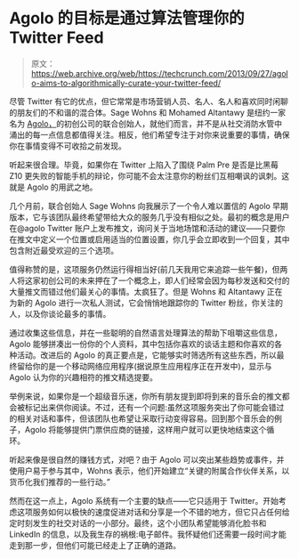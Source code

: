 # Agolo 的目标是通过算法管理你的 Twitter Feed

> 原文：<https://web.archive.org/web/https://techcrunch.com/2013/09/27/agolo-aims-to-algorithmically-curate-your-twitter-feed/>

尽管 Twitter 有它的优点，但它常常是市场营销人员、名人、名人和喜欢同时闲聊的朋友们的不和谐的混合体。Sage Wohns 和 Mohamed Altantawy 是纽约一家名为 [Agolo，](https://web.archive.org/web/20230310011654/http://www.agolo.com/)的初创公司的联合创始人，就他们而言，并不是从社交消防水管中涌出的每一点信息都值得关注。相反，他们希望专注于对你来说重要的事情，确保你在事情变得不可收拾之前发现。

听起来很合理。毕竟，如果你在 Twitter 上陷入了围绕 Palm Pre 是否是比黑莓 Z10 更失败的智能手机的辩论，你可能不会太注意你的粉丝们互相嘲讽的讽刺。这就是 Agolo 的用武之地。

几个月前，联合创始人 Sage Wohns 向我展示了一个令人难以置信的 Agolo 早期版本，它与该团队最终希望带给大众的服务几乎没有相似之处。最初的概念是用户在@agolo Twitter 账户上发布推文，询问关于当地场馆和活动的建议——只要你在推文中定义一个位置或启用适当的位置设置，你几乎会立即收到一个回复，其中包含附近最受欢迎的三个选项。

值得称赞的是，这项服务仍然运行得相当好(前几天我用它来追踪一些午餐)，但两人将这家初创公司的未来押在了一个概念上，即人们经常会因为每秒发送和交付的大量推文而错过他们最关心的事情。太疯狂了。但是 Wohns 和 Altantawy 正在为新的 Agolo 进行一次私人测试，它会悄悄地跟踪你的 Twitter 粉丝，你关注的人，以及你谈论最多的事情。

通过收集这些信息，并在一些聪明的自然语言处理算法的帮助下咀嚼这些信息，Agolo 能够拼凑出一份你的个人资料，其中包括你喜欢的谈话主题和你喜欢的各种活动。改进后的 Agolo 的真正要点是，它能够实时筛选所有这些东西，所以最终留给你的是一个移动网络应用程序(据说原生应用程序正在开发中)，显示与 Agolo 认为你的兴趣相符的推文精选提要。

举例来说，如果你是一个超级音乐迷，你所有朋友提到即将到来的音乐会的推文都会被标记出来供你阅读。不过，还有一个问题:虽然这项服务突出了你可能会错过的相关对话和事件，但该团队也希望让采取行动变得容易。回到那个音乐会的例子，Agolo 将能够提供门票供应商的链接，这样用户就可以更快地结束这个循环。

听起来像是很自然的赚钱方式，对吧？由于 Agolo 可以突出某些趋势或事件，并使用户易于参与其中，Wohns 表示，他们开始建立“关键的附属合作伙伴关系，以货币化我们推荐的一些行动。”

然而在这一点上，Agolo 系统有一个主要的缺点——它只适用于 Twitter。开始考虑这项服务如何以极快的速度促进对话和分享是一个不错的地方，但它只占任何给定时刻发生的社交对话的一小部分。最终，这个小团队希望能够消化脸书和 LinkedIn 的信息，以及我生存的祸根:电子邮件。我怀疑他们还需要一段时间才能走到那一步，但他们可能已经走上了正确的道路。